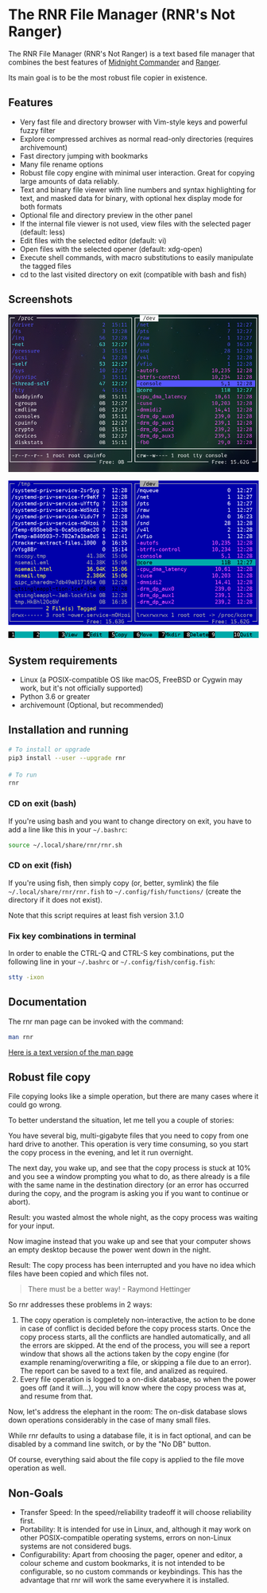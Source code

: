 # The RNR File Manager (RNR's Not Ranger)

The RNR File Manager (RNR's Not Ranger) is a text based file manager that
combines the best features of
[Midnight Commander](https://midnight-commander.org/) and
[Ranger](https://ranger.github.io/).

Its main goal is to be the most robust file copier in existence.


## Features

* Very fast file and directory browser with Vim-style keys and powerful fuzzy filter
* Explore compressed archives as normal read-only directories (requires archivemount)
* Fast directory jumping with bookmarks
* Many file rename options
* Robust file copy engine with minimal user interaction. Great for copying
  large amounts of data reliably.
* Text and binary file viewer with line numbers and syntax highlighting for
  text, and masked data for binary, with optional hex display mode for both
  formats
* Optional file and directory preview in the other panel
* If the internal file viewer is not used, view files with the selected pager
  (default: less)
* Edit files with the selected editor (default: vi)
* Open files with the selected opener (default: xdg-open)
* Execute shell commands, with macro substitutions to easily manipulate the
  tagged files
* cd to the last visited directory on exit (compatible with bash and fish)

## Screenshots

![ranger-like](https://raw.githubusercontent.com/bugnano/rnr/master/doc/ranger-like.png)

![mc-like](https://raw.githubusercontent.com/bugnano/rnr/master/doc/mc-like.png)

## System requirements

* Linux (a POSIX-compatible OS like macOS, FreeBSD or Cygwin may work, but
  it's not officially supported)
* Python 3.6 or greater
* archivemount (Optional, but recommended)

## Installation and running

```bash
# To install or upgrade
pip3 install --user --upgrade rnr

# To run
rnr
```

### CD on exit (bash)

If you're using bash and you want to change directory on exit, you have to add
a line like this in your `~/.bashrc`:

```bash
source ~/.local/share/rnr/rnr.sh
```

### CD on exit (fish)

If you're using fish, then simply copy (or, better, symlink) the file
`~/.local/share/rnr/rnr.fish` to `~/.config/fish/functions/` (create the
directory if it does not exist).

Note that this script requires at least fish version 3.1.0

### Fix key combinations in terminal

In order to enable the CTRL-Q and CTRL-S key combinations, put the following
line in your `~/.bashrc` or `~/.config/fish/config.fish`:

```bash
stty -ixon
```

## Documentation

The rnr man page can be invoked with the command:

```bash
man rnr
```

[Here is a text version of the man page](https://github.com/bugnano/rnr/blob/master/doc/rnr.1.adoc)

## Robust file copy

File copying looks like a simple operation, but there are many cases where it could go wrong.

To better understand the situation, let me tell you a couple of stories:

You have several big, multi-gigabyte files that you need to copy from one hard
drive to another.  This operation is very time consuming, so you start the
copy process in the evening, and let it run overnight.

The next day, you wake up, and see that the copy process is stuck at 10% and
you see a window prompting you what to do, as there already is a file with the
same name in the destination directory (or an error has occurred during the
copy, and the program is asking you if you want to continue or abort).

Result: you wasted almost the whole night, as the copy process was waiting for
your input.

Now imagine instead that you wake up and see that your computer shows an empty
desktop because the power went down in the night.

Result: The copy process has been interrupted and you have no idea which files
have been copied and which files not.

> There must be a better way! - Raymond Hettinger

So rnr addresses these problems in 2 ways:

1. The copy operation is completely non-interactive, the action to be done in
   case of conflict is decided before the copy process starts. Once the copy
   process starts, all the conflicts are handled automatically, and all the
   errors are skipped. At the end of the process, you will see a report window
   that shows all the actions taken by the copy engine (for example
   renaming/overwriting a file, or skipping a file due to an error). The
   report can be saved to a text file, and analized as required.
2. Every file operation is logged to a on-disk database, so when the power
   goes off (and it will...), you will know where the copy process was at, and
   resume from that.

Now, let's address the elephant in the room: The on-disk database slows down
operations considerably in the case of many small files.

While rnr defaults to using a database file, it is in fact optional, and can
be disabled by a command line switch, or by the "No DB" button.

Of course, everything said about the file copy is applied to the file move
operation as well.

## Non-Goals

* Transfer Speed: In the speed/reliability tradeoff it will choose reliability first.
* Portability: It is intended for use in Linux, and, although it may work on
  other POSIX-compatible operating systems, errors on non-Linux systems are not
  considered bugs.
* Configurability: Apart from choosing the pager, opener and editor, a colour
  scheme and custom bookmarks, it is not intended to be configurable, so no
  custom commands or keybindings.  This has the advantage that rnr will work the
  same everywhere it is installed.

